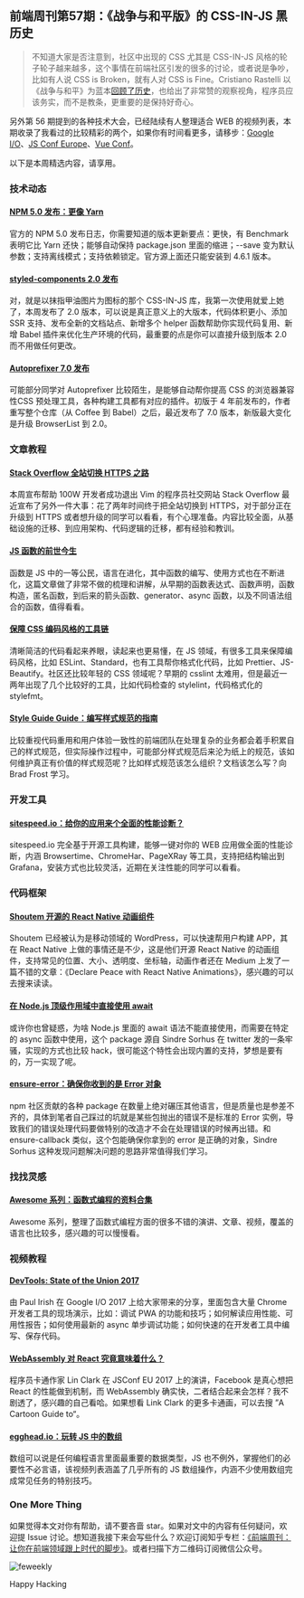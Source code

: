 ## 前端周刊第57期：《战争与和平版》的 CSS-IN-JS 黑历史

> 不知道大家是否注意到，社区中出现的 CSS 尤其是 CSS-IN-JS 风格的轮子轮子越来越多，这个事情在前端社区引发的很多的讨论，或者说是争吵，比如有人说 CSS is Broken，就有人对 CSS is Fine。Cristiano Rastelli 以《战争与和平》为蓝本<a href="http://t.cn/RS2n5zl">回顾了历史</a>，也给出了非常赞的观察视角，程序员应该务实，而不是教条，更重要的是保持好奇心。

另外第 56 期提到的各种技术大会，已经陆续有人整理适合 WEB 的视频列表，本期收录了我看过的比较精彩的两个，如果你有时间看更多，请移步：<a href="http://t.cn/RS2nt5p">Google I/O</a>、<a href="http://t.cn/Ra1A2h7">JS Conf Europe</a>、<a href="https://vue.w3ctech.com/">Vue Conf</a>。

以下是本周精选内容，请享用。

### 技术动态

#### [NPM 5.0 发布：更像 Yarn](http://blog.npmjs.org/post/161081169345/v500)

官方的 NPM 5.0 发布日志，你需要知道的版本更新要点：更快，有 Benchmark 表明它比 Yarn 还快；能够自动保持 package.json 里面的缩进；--save 变为默认参数；支持离线模式；支持依赖锁定。官方源上面还只能安装到 4.6.1 版本。

#### [styled-components 2.0 发布](https://medium.com/styled-components/announcing-v2-f01ef3766ac2)

对，就是以抹指甲油图片为图标的那个 CSS-IN-JS 库，我第一次使用就爱上她了，本周发布了 2.0 版本，可以说是真正意义上的大版本，代码体积更小、添加 SSR 支持、发布全新的文档站点、新增多个 helper 函数帮助你实现代码复用、新增 Babel 插件来优化生产环境的代码，最重要的点是你可以直接升级到版本 2.0 而不用做任何更改。

#### [Autoprefixer 7.0 发布](https://evilmartians.com/chronicles/autoprefixer-7-browserslist-2-released?utm_source=CSS-Weekly&utm_campaign=Issue-266&utm_medium=email)

可能部分同学对 Autoprefixer 比较陌生，是能够自动帮你提高 CSS 的浏览器兼容性CSS 预处理工具，各种构建工具都有对应的插件。初版于 4 年前发布的，作者重写整个仓库（从 Coffee 到 Babel）之后，最近发布了 7.0 版本，新版最大变化是升级 BrowserList 到 2.0。

### 文章教程

#### [Stack Overflow 全站切换 HTTPS 之路](https://nickcraver.com/blog/2017/05/22/https-on-stack-overflow/)

本周宣布帮助 100W 开发者成功退出 Vim 的程序员社交网站 Stack Overflow 最近宣布了另外一件大事：花了两年时间终于把全站切换到 HTTPS，对于部分正在升级到 HTTPS 或者想升级的同学可以看看，有个心理准备。内容比较全面，从基础设施的迁移、到应用架构、代码逻辑的迁移，都有经验和教训。

#### [JS  函数的前世今生](https://bocoup.com/blog/the-many-faces-of-functions-in-javascript)

函数是 JS 中的一等公民，语言在进化，其中函数的编写、使用方式也在不断进化，这篇文章做了非常不做的梳理和讲解，从早期的函数表达式、函数声明，函数构造，匿名函数，到后来的箭头函数、generator、async 函数，以及不同语法组合的函数，值得看看。

#### [保障 CSS 编码风格的工具链](https://css-tricks.com/enforcing-css-syntax-style/?utm_source=CSS-Weekly&utm_campaign=Issue-266&utm_medium=email)

清晰简洁的代码看起来养眼，读起来也更易懂，在 JS 领域，有很多工具来保障编码风格，比如 ESLint、Standard，也有工具帮你格式化代码，比如 Prettier、JS-Beautify。社区还比较年轻的 CSS 领域呢？早期的 csslint 太难用，但是最近一两年出现了几个比较好的工具，比如代码检查的 stylelint，代码格式化的 stylefmt。

#### [Style Guide Guide：编写样式规范的指南](http://bradfrost.github.io/style-guide-guide/)

比较重视代码重用和用户体验一致性的前端团队在处理复杂的业务都会着手积累自己的样式规范，但实际操作过程中，可能部分样式规范后来沦为纸上的规范，该如何维护真正有价值的样式规范呢？比如样式规范该怎么组织？文档该怎么写？向 Brad Frost 学习。

### 开发工具

#### [sitespeed.io：给你的应用来个全面的性能诊断？](https://www.sitespeed.io/)

sitespeed.io 完全基于开源工具构建，能够一键对你的 WEB 应用做全面的性能诊断，内涵 Browsertime、ChromeHar、PageXRay 等工具，支持把结构输出到 Grafana，安装方式也比较灵活，近期在关注性能的同学可以看看。

### 代码框架

#### [Shoutem 开源的 React Native 动画组件](https://github.com/shoutem/animation)

Shoutem 已经被认为是移动领域的 WordPress，可以快速帮用户构建 APP，其在 React Native 上做的事情还是不少，这是他们开源 React Native 的动画组件，支持常见的位置、大小、透明度、坐标轴，动画作者还在 Medium 上发了一篇不错的文章：《Declare Peace with React Native Animations》，感兴趣的可以去搜来读读。

#### [在 Node.js 顶级作用域中直接使用 await](https://github.com/robertklep/top-level-await)

或许你也曾疑惑，为啥 Node.js 里面的 await 语法不能直接使用，而需要在特定的 async 函数中使用，这个 package 源自 Sindre Sorhus 在 twitter 发的一条牢骚，实现的方式也比较 hack，很可能这个特性会出现内置的支持，梦想是要有的，万一实现了呢。

#### [ensure-error：确保你收到的是 Error 对象](https://github.com/sindresorhus/ensure-error)

npm 社区贡献的各种 package 在数量上绝对碾压其他语言，但是质量也是参差不齐的，具体到笔者自己踩过的坑就是某些包抛出的错误不是标准的 Error 实例，导致我们的错误处理代码要做特别的改造才不会在处理错误的时候再出错。和 ensure-callback 类似，这个包能确保你拿到的 error 是正确的对象，Sindre Sorhus 这种发现问题解决问题的思路非常值得我们学习。

### 找找灵感

#### [Awesome 系列：函数式编程的资料合集](https://github.com/xgrommx/awesome-functional-programming#javascript)

Awesome 系列，整理了函数式编程方面的很多不错的演讲、文章、视频，覆盖的语言也比较多，感兴趣的可以慢慢看。

### 视频教程

#### [DevTools: State of the Union 2017](https://www.youtube.com/watch?v=PjjlwAvV8Jg)

由 Paul Irish 在 Google I/O 2017 上给大家带来的分享，里面包含大量 Chrome 开发者工具的现场演示，比如：调试 PWA 的功能和技巧；如何解读应用性能、可用性报告；如何使用最新的 async 单步调试功能；如何快速的在开发者工具中编写、保存代码。

#### [WebAssembly 对 React 究竟意味着什么？](https://www.youtube.com/watch?v=3GHJ4cbxsVQ)

程序员卡通作家 Lin Clark 在 JSConf EU 2017 上的演讲，Facebook 是真心想把 React 的性能做到机制，而 WebAssembly 确实快，二者结合起来会怎样？我不剧透了，感兴趣的自己看哈。如果想看 Link Clark 的更多卡通画，可以去搜 ”A Cartoon Guide to“。

#### [egghead.io：玩转 JS 中的数组](https://egghead.io/playlists/learn-javascript-arrays-in-depth-dbe40331?utm_content=buffer4b7ca&utm_medium=social&utm_source=twitter.com&utm_campaign=buffer)

数组可以说是任何编程语言里面最重要的数据类型，JS 也不例外，掌握他们的必要性不必言语，该视频列表涵盖了几乎所有的 JS 数组操作，内涵不少使用数组完成常见任务的特别技巧。

### One More Thing

如果觉得本文对你有帮助，请不要吝啬 star。如果对文中的内容有任何疑问，欢迎提 Issue 讨论。想知道我接下来会写些什么？欢迎订阅知乎专栏：[《前端周刊：让你在前端领域跟上时代的脚步》](https://zhuanlan.zhihu.com/feweekly)。或者扫描下方二维码订阅微信公众号。

![feweekly](http://www.feweekly.com/img/src/weekly/feweekly/qrcode.jpg)

Happy Hacking
